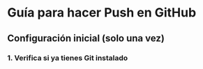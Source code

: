 # Guía para hacer Push en GitHub

## Configuración inicial (solo una vez)

### 1. Verifica si ya tienes Git instalado
